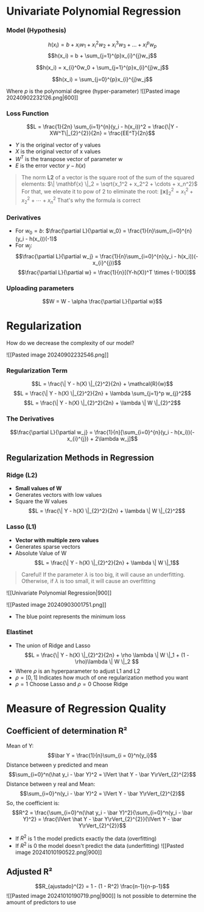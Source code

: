 # Univariate Polynomial Regression 
### Model (Hypothesis)
$$h(x_i) = b + x_iw_1 + x_i^2w_2 + x_i^3w_3 + ... + x_i^pw_p$$
$$h(x_i) = b + \sum_{j=1}^{p}x_{i}^{j}w_j$$

$$h(x_i) = x_{i}^0w_0 + \sum_{j=1}^{p}x_{i}^{j}w_j$$

$$h(x_i) = \sum_{j=0}^{p}x_{i}^{j}w_j$$

Where $p$ is the polynomial degree (hyper-parameter) 
![[Pasted image 20240902232126.png|600]]


### Loss Function
$$L = \frac{1}{2n} \sum_{i=1}^{n}(y_i - h(x_i))^2 = \frac{\|Y - XW^T\|_{2}^{2}}{2n} = \frac{EE^T}{2n}$$
+ $Y$ is the original vector of y values
+ $X$ is the original vector of x values
+ $W^T$ is the transpose vector of parameter w
+ $E$ is the error vector $y - h(x)$

> The norm **L2** of a vector is the square root of the sum of the squared elements: 
> $\| \mathbf{x} \|_2 = \sqrt{x_1^2 + x_2^2 + \cdots + x_n^2}$
> For that, we elevate it to pow of 2 to eliminate the root:
> $\| \mathbf{x} \|_{2}^{2} = x_1^2 + x_2^2 + \cdots + x_n^2$
> That's why the formula is correct
### Derivatives
+ For $w_0 = b$: $\frac{\partial L}{\partial w_0} = \frac{1}{n}\sum_{i=0}^{n}(y_i - h(x_i))(-1)$
+ For $w_j$:
$$\frac{\partial L}{\partial w_j} = \frac{1}{n}\sum_{i=0}^{n}(y_i - h(x_i))(-x_{i}^{j})$$
$$\frac{\partial L}{\partial w} = \frac{1}{n}[(Y-h(X))^T \times (-1)(X)]$$
### Uploading parameters
$$W = W - \alpha \frac{\partial L}{\partial w}$$

# Regularization
How do we decrease the complexity of our model?

![[Pasted image 20240902232546.png]]
### Regularization Term
$$L = \frac{\| Y - h(X) \|_{2}^2}{2n} + \mathcal{R}(w)$$
$$L = \frac{\| Y - h(X) \|_{2}^2}{2n} + \lambda \sum_{j=1}^p w_{j}^2$$
$$L = \frac{\| Y - h(X) \|_{2}^2}{2n} + \lambda \| W \|_{2}^2$$
### The Derivatives

$$\frac{\partial L}{\partial w_j} = \frac{1}{n}[\sum_{i=0}^{n}(y_i - h(x_i))(-x_{i}^{j}) + 2\lambda w_j]$$

## Regularization Methods in Regression
### Ridge (L2)
+ **Small values of W**
+ Generates vectors with low values
+ Square the W values
$$L = \frac{\| Y - h(X) \|_{2}^2}{2n} + \lambda \| W \|_{2}^2$$
### Lasso (L1)
+ **Vector with multiple zero values**
+ Generates sparse vectors
+ Absolute Value of W
$$L = \frac{\| Y - h(X) \|_{2}^2}{2n} + \lambda \| W \|_1$$
> Careful! If the parameter $\lambda$ is too big, it will cause an underfitting. Otherwise, if $\lambda$ is too small, it will cause an overfitting 

![[Univariate Polynomial Regression|900]]


![[Pasted image 20240903001751.png]]
+  The blue point represents the minimum loss  
### Elastinet
+ The union of Ridge and Lasso
$$L = \frac{\| Y - h(X) \|_{2}^2}{2n} + \rho \lambda \| W \|_1 + (1 - \rho)\lambda \| W \|_2 $$
+ Where $\rho$ is an hyperparameter to adjust L1 and L2
+ $\rho = [0,1]$ Indicates how much of one regularization method you want
+ $\rho = 1$ Choose Lasso and $\rho = 0$ Choose Ridge 

# Measure of Regression Quality
## Coefficient of determination R²
Mean of Y: 
$$\bar Y = \frac{1}{n}\sum_{i = 0}^n{y_i}$$
Distance between y predicted and mean
$$\sum_{i=0}^n(\hat y_i - \bar Y)^2 = \lVert \hat Y - \bar Y\rVert_{2}^{2}$$
Distance between y real and Mean:
$$\sum_{i=0}^n(y_i - \bar Y)^2 = \lVert Y - \bar Y\rVert_{2}^{2}$$
So, the coefficient is:
$$R^2 = \frac{\sum_{i=0}^n(\hat y_i - \bar Y)^2}{\sum_{i=0}^n(y_i - \bar Y)^2} = \frac{\lVert \hat Y - \bar Y\rVert_{2}^{2}}{\lVert Y - \bar Y\rVert_{2}^{2}}$$
+ If $R^2$ is 1 the model predicts exactly the data (overfitting)
+ If $R^2$ is 0 the model doesn't predict the data (underfitting)
![[Pasted image 20241010190522.png|900]]
## Adjusted R²
$$R_{ajustado}^{2} = 1 - (1 - R^2) \frac{n-1}{n-p-1}$$
![[Pasted image 20241010190719.png|900]]
Is not possible to determine the amount of predictors to use
